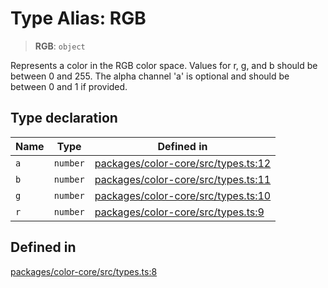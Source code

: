 # Type Alias: RGB

> **RGB**: `object`

Represents a color in the RGB color space.
Values for r, g, and b should be between 0 and 255.
The alpha channel 'a' is optional and should be between 0 and 1 if provided.

## Type declaration

| Name | Type | Defined in |
| ------ | ------ | ------ |
| `a` | `number` | [packages/color-core/src/types.ts:12](https://github.com/iamlite/color-core-mono-test/blob/d94d70fcd3b8bc32b54a8388048088ead1ff133f/packages/color-core/src/types.ts#L12) |
| `b` | `number` | [packages/color-core/src/types.ts:11](https://github.com/iamlite/color-core-mono-test/blob/d94d70fcd3b8bc32b54a8388048088ead1ff133f/packages/color-core/src/types.ts#L11) |
| `g` | `number` | [packages/color-core/src/types.ts:10](https://github.com/iamlite/color-core-mono-test/blob/d94d70fcd3b8bc32b54a8388048088ead1ff133f/packages/color-core/src/types.ts#L10) |
| `r` | `number` | [packages/color-core/src/types.ts:9](https://github.com/iamlite/color-core-mono-test/blob/d94d70fcd3b8bc32b54a8388048088ead1ff133f/packages/color-core/src/types.ts#L9) |

## Defined in

[packages/color-core/src/types.ts:8](https://github.com/iamlite/color-core-mono-test/blob/d94d70fcd3b8bc32b54a8388048088ead1ff133f/packages/color-core/src/types.ts#L8)
